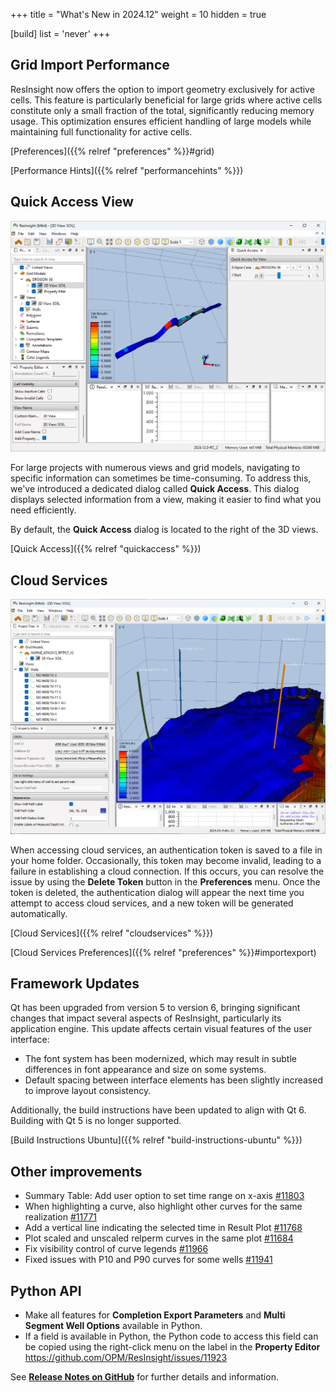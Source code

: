 +++
title = "What's New in 2024.12"
weight = 10
hidden = true

[build]
  list = 'never'
+++

## Grid Import Performance

ResInsight now offers the option to import geometry exclusively for active cells. This feature is particularly beneficial for large grids where active cells constitute only a small fraction of the total, significantly reducing memory usage. This optimization ensures efficient handling of large models while maintaining full functionality for active cells.

[Preferences]({{% relref "preferences" %}}#grid)

[Performance Hints]({{% relref "performancehints" %}})

## Quick Access View

![](/images/3d-main-window/quick-access-main.png)

For large projects with numerous views and grid models, navigating to specific information can sometimes be time-consuming. To address this, we've introduced a dedicated dialog called **Quick Access**. This dialog displays selected information from a view, making it easier to find what you need efficiently.  

By default, the **Quick Access** dialog is located to the right of the 3D views.  

[Quick Access]({{% relref "quickaccess" %}})

## Cloud Services

![](/images/cloud-services/osdu-well-path-3dview.png)

When accessing cloud services, an authentication token is saved to a file in your home folder. Occasionally, this token may become invalid, leading to a failure in establishing a cloud connection. If this occurs, you can resolve the issue by using the **Delete Token** button in the **Preferences** menu. Once the token is deleted, the authentication dialog will appear the next time you attempt to access cloud services, and a new token will be generated automatically.

[Cloud Services]({{% relref "cloudservices" %}})

[Cloud Services Preferences]({{% relref "preferences" %}}#importexport)

## Framework Updates
Qt has been upgraded from version 5 to version 6, bringing significant changes that impact several aspects of ResInsight, particularly its application engine. This update affects certain visual features of the user interface:  

- The font system has been modernized, which may result in subtle differences in font appearance and size on some systems.  
- Default spacing between interface elements has been slightly increased to improve layout consistency.  

Additionally, the build instructions have been updated to align with Qt 6. Building with Qt 5 is no longer supported.

[Build Instructions Ubuntu]({{% relref "build-instructions-ubuntu" %}})

## Other improvements
- Summary Table: Add user option to set time range on x-axis [#11803](https://github.com/OPM/ResInsight/issues/11803)
- When highlighting a curve, also highlight other curves for the same realization [#11771](https://github.com/OPM/ResInsight/issues/11771)
- Add a vertical line indicating the selected time in Result Plot [#11768](https://github.com/OPM/ResInsight/issues/11768)
- Plot scaled and unscaled relperm curves in the same plot [#11684](https://github.com/OPM/ResInsight/issues/11684)
- Fix visibility control of curve legends [#11966](https://github.com/OPM/ResInsight/issues/11966)
- Fixed issues with P10 and P90 curves for some wells [#11941](https://github.com/OPM/ResInsight/issues/11941)
 
## Python API
- Make all features for **Completion Export Parameters** and **Multi Segment Well Options** available in Python.
- If a field is available in Python, the Python code to access this field can be copied using the right-click menu on the label in the **Property Editor** https://github.com/OPM/ResInsight/issues/11923

See [**Release Notes on GitHub**](https://github.com/OPM/ResInsight/releases/) for further details and information.
